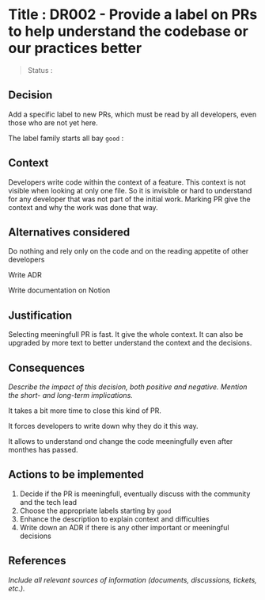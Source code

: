 # Title : DR002 - Provide a label on PRs to help understand the codebase or our practices better

> Status : 

## Decision

Add a specific label to new PRs, which must be read by all developers, even those who are not yet here.

The label family starts all bay `good` :

## Context

Developers write code within the context of a feature. This context is not visible when looking at only one file.
So it is invisible or hard to understand for any developer that was not part of the initial work.
Marking PR give the context and why the work was done that way.

## Alternatives considered

Do nothing and rely only on the code and on the reading appetite of other developers

Write ADR

Write documentation on Notion

## Justification

Selecting meeningfull PR is fast. It give the whole context. It can also be upgraded by more text to better understand the context and the decisions.

## Consequences

_Describe the impact of this decision, both positive and negative. Mention the short- and long-term implications._

It takes a bit more time to close this kind of PR.

It forces developers to write down why they do it this way.

It allows to understand  ond change the code meeningfully even after monthes has passed.

## Actions to be implemented

1. Decide if the PR is meeningfull, eventually discuss with the community and the tech lead
2. Choose the appropriate labels starting by `good`
3. Enhance the description to explain context and difficulties
4. Write down an ADR if there is any other important or meeningful decisions

## References

_Include all relevant sources of information (documents, discussions, tickets, etc.)._
